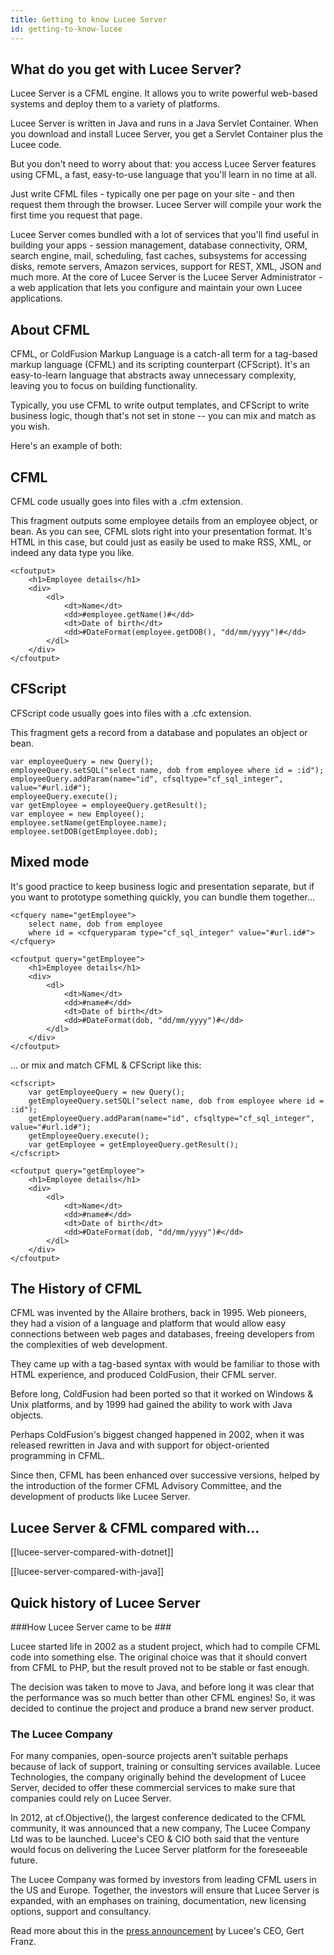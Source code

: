 ```yaml
---
title: Getting to know Lucee Server
id: getting-to-know-lucee
---
```


## What do you get with Lucee Server? ##


Lucee Server is a CFML engine. It allows you to write powerful web-based systems and deploy them to a variety of platforms.

Lucee Server is written in Java and runs in a Java Servlet Container. When you download and install Lucee Server, you get a Servlet Container plus the Lucee code.

But you don't need to worry about that: you access Lucee Server features using CFML, a fast, easy-to-use language that you'll learn in no time at all.

Just write CFML files - typically one per page on your site - and then request them through the browser. Lucee Server will compile your work the first time you request that page.

Lucee Server comes bundled with a lot of services that you'll find useful in building your apps - session management, database connectivity, ORM, search engine, mail, scheduling, fast caches, subsystems for accessing disks, remote servers, Amazon services, support for REST, XML, JSON and much more. At the core of Lucee Server is the Lucee Server Administrator - a web application that lets you configure and maintain your own Lucee applications.


## About CFML ##

CFML, or ColdFusion Markup Language is a catch-all term for a tag-based markup language (CFML) and its scripting counterpart (CFScript). It's an easy-to-learn language that abstracts away unnecessary complexity, leaving you to focus on building functionality.

Typically, you use CFML to write output templates, and CFScript to write business logic, though that's not set in stone -- you can mix and match as you wish.

Here's an example of both:

## CFML ##

CFML code usually goes into files with a .cfm extension.

This fragment outputs some employee details from an employee object, or bean. As you can see, CFML slots right into your presentation format. It's HTML in this case, but could just as easily be used to make RSS, XML, or indeed any data type you like.

```lucee
<cfoutput>
    <h1>Employee details</h1>
    <div>
        <dl>
            <dt>Name</dt>
            <dd>#employee.getName()#</dd>
            <dt>Date of birth</dt>
            <dd>#DateFormat(employee.getDOB(), "dd/mm/yyyy")#</dd>
        </dl>
    </div>
</cfoutput>
```

## CFScript ##

CFScript code usually goes into files with a .cfc extension.

This fragment gets a record from a database and populates an object or bean.

```luceescript
var employeeQuery = new Query();
employeeQuery.setSQL("select name, dob from employee where id = :id");
employeeQuery.addParam(name="id", cfsqltype="cf_sql_integer", value="#url.id#");
employeeQuery.execute();
var getEmployee = employeeQuery.getResult();
var employee = new Employee();
employee.setName(getEmployee.name);
employee.setDOB(getEmployee.dob);
```

## Mixed mode ##

It's good practice to keep business logic and presentation separate, but if you want to prototype something quickly, you can bundle them together...
```lucee
<cfquery name="getEmployee">
    select name, dob from employee
    where id = <cfqueryparam type="cf_sql_integer" value="#url.id#">
</cfquery>
```

```lucee
<cfoutput query="getEmployee">
    <h1>Employee details</h1>
    <div>
        <dl>
            <dt>Name</dt>
            <dd>#name#</dd>
            <dt>Date of birth</dt>
            <dd>#DateFormat(dob, "dd/mm/yyyy")#</dd>
        </dl>
    </div>
</cfoutput>
```

... or mix and match CFML & CFScript like this:

```cfs
<cfscript>
    var getEmployeeQuery = new Query();
    getEmployeeQuery.setSQL("select name, dob from employee where id = :id");
    getEmployeeQuery.addParam(name="id", cfsqltype="cf_sql_integer", value="#url.id#");
    getEmployeeQuery.execute();
    var getEmployee = getEmployeeQuery.getResult();
</cfscript>
```
```lucee
<cfoutput query="getEmployee">
    <h1>Employee details</h1>
    <div>
        <dl>
            <dt>Name</dt>
            <dd>#name#</dd>
            <dt>Date of birth</dt>
            <dd>#DateFormat(dob, "dd/mm/yyyy")#</dd>
        </dl>
    </div>
</cfoutput>
```

## The History of CFML ##

CFML was invented by the Allaire brothers, back in 1995. Web pioneers, they had a vision of a language and platform that would allow easy connections between web pages and databases, freeing developers from the complexities of web development.

They came up with a tag-based syntax with would be familiar to those with HTML experience, and produced ColdFusion, their CFML server.

Before long, ColdFusion had been ported so that it worked on Windows & Unix platforms, and by 1999 had gained the ability to work with Java objects.

Perhaps ColdFusion's biggest changed happened in 2002, when it was released rewritten in Java and with support for object-oriented programming in CFML.

Since then, CFML has been enhanced over successive versions, helped by the introduction of the former CFML Advisory Committee, and the development of products like Lucee Server.

## Lucee Server & CFML compared with... ##

[[lucee-server-compared-with-dotnet]]

[[lucee-server-compared-with-java]]


## Quick history of Lucee Server ##

###How Lucee Server came to be ###

Lucee started life in 2002 as a student project, which had to compile CFML code into something else. The original choice was that it should convert from CFML to PHP, but the result proved not to be stable or fast enough.

The decision was taken to move to Java, and before long it was clear that the performance was so much better than other CFML engines! So, it was decided to continue the project and produce a brand new server product.


### The Lucee Company ###

For many companies, open-source projects aren't suitable perhaps because of lack of support, training or consulting services available. Lucee Technologies, the company originally behind the development of Lucee Server, decided to offer these commercial services to make sure that companies could rely on Lucee Server.

In 2012, at cf.Objective(), the largest conference dedicated to the CFML community, it was announced that a new company, The Lucee Company Ltd was to be launched. Lucee's CEO & CIO both said that the venture would focus on delivering the Lucee Server platform for the foreseeable future.

The Lucee Company was formed by investors from leading CFML users in the US and Europe. Together, the investors will ensure that Lucee Server is expanded, with an emphases on training, documentation, new licensing options, support and consultancy.

Read more about this in the [press announcement](http://www.getrailo.com/index.cfm/about-us/news/railo-announces-launch-of-investor-backed-global-venture/) by Lucee's CEO, Gert Franz.
